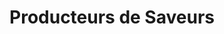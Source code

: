 ---
title: "Producteurs de Saveurs"
url: /le-pont-de-beauvoisin/producteurs-de-saveurs/
shop: commodité
---